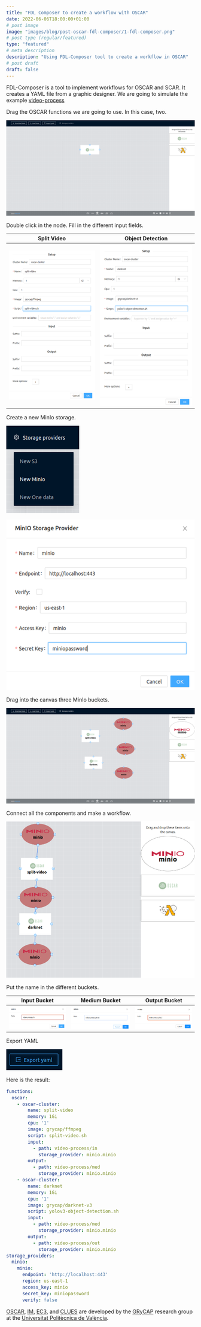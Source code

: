 ```yaml
---
title: "FDL Composer to create a workflow with OSCAR"
date: 2022-06-06T18:00:00+01:00
# post image
image: "images/blog/post-oscar-fdl-composer/1-fdl-composer.png"
# post type (regular/featured)
type: "featured"
# meta description
description: "Using FDL-Composer tool to create a workflow in OSCAR"
# post draft
draft: false
---
```



FDL-Composer is a tool to implement workflows for OSCAR and SCAR. It creates a YAML file from a graphic designer. We are going to simulate the example [video-process](https://github.com/grycap/oscar/tree/master/examples/video-process)

Drag the OSCAR functions we are going to use. In this case, two.

![2-fdl-composer.png](images/blog/post-oscar-fdl-composer/2-fdl-composer.png)

Double click in the node. Fill in the different input fields.

Split Video             |  Object Detection
:-------------------------:|:-------------------------:
![3-fdl-composer.png](images/blog/post-oscar-fdl-composer/3-fdl-composer.png)  |  ![4-fdl-composer.png](images/blog/post-oscar-fdl-composer/4-fdl-composer.png)

Create a new MinIo storage.

![5-fdl-composer.png](images/blog/post-oscar-fdl-composer/5-fdl-composer.png)

![6-fdl-composer.png](images/blog/post-oscar-fdl-composer/6-fdl-composer.png)

Drag into the canvas three MinIo buckets.

![7-fdl-composer.png](images/blog/post-oscar-fdl-composer/7-fdl-composer.png)

Connect all the components and make a workflow.

![8-fdl-composer.png](images/blog/post-oscar-fdl-composer/8-fdl-composer.png)

Put the name in the different buckets.

Input Bucket      |  Medium Bucket |  Output Bucket
:-------------------------:|:-------------------------:|:-------------------------:
![9-fdl-composer.png](images/blog/post-oscar-fdl-composer/9-fdl-composer.png) | ![10-fdl-composer.png](images/blog/post-oscar-fdl-composer/10-fdl-composer.png) | ![11-fdl-composer.png](images/blog/post-oscar-fdl-composer/11-fdl-composer.png)

Export YAML

![12-fdl-composer.png](images/blog/post-oscar-fdl-composer/12-fdl-composer.png)

Here is the result:

``` yaml
functions:
  oscar:
    - oscar-cluster:
        name: split-video
        memory: 1Gi
        cpu: '1'
        image: grycap/ffmpeg
        script: split-video.sh
        input:
          - path: video-process/in
            storage_provider: minio.minio
        output:
          - path: video-process/med
            storage_provider: minio.minio
    - oscar-cluster:
        name: darknet
        memory: 1Gi
        cpu: '1'
        image: grycap/darknet-v3
        script: yolov3-object-detection.sh
        input:
          - path: video-process/med
            storage_provider: minio.minio
        output:
          - path: video-process/out
            storage_provider: minio.minio
storage_providers:
  minio:
    minio:
      endpoint: 'http://localhost:443'
      region: us-east-1
      access_key: minio
      secret_key: miniopassword
      verify: false
```

[OSCAR](https://grycap.github.io/oscar/), [IM](http://www.grycap.upv.es/im), [EC3](https://github.com/grycap/ec3), and [CLUES](https://www.grycap.upv.es/clues/) are developed by the [GRyCAP](https://www.grycap.upv.es/) research group at the [Universitat Politècnica de València](https://www.upv.es/).
